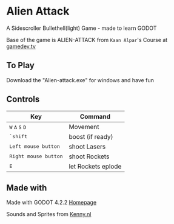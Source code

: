 # Alien Attack

A Sidescroller Bullethell(light) Game - made to learn GODOT

Base of the game is ALIEN-ATTACK from `Kaan Alpar`'s Course at [gamedev.tv](https://www.gamedev.tv/courses/godot-complete-2d)

## To Play

Download the "Alien-attack.exe" for windows and have fun

## Controls

| Key | Command |
| --- | --- |
| <kbd>W</kbd> <kbd>A</kbd> <kbd>S</kbd> <kbd>D</kbd> | Movement |
| <kbd>`shift</kbd> | boost (if ready) |
| <kbd>Left mouse button</kbd> | shoot Lasers |
| <kbd>Right mouse button</kbd> | shoot Rockets |
| <kbd>E</kbd> | let Rockets eplode |


## Made with

Made with GODOT 4.2.2 [Homepage](https://godotengine.org/)

Sounds and Sprites from [Kenny.nl](https://kenney.nl/assets)
